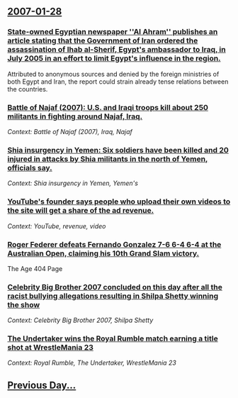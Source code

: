 ## [2007-01-28](/news/2007/01/28/index.md)

### [ State-owned Egyptian newspaper ''Al Ahram'' publishes an article stating that the Government of Iran ordered the assassination of Ihab al-Sherif, Egypt's ambassador to Iraq, in July 2005 in an effort to limit Egypt's influence in the region. ](/news/2007/01/28/state-owned-egyptian-newspaper-al-ahram-publishes-an-article-stating-that-the-government-of-iran-ordered-the-assassination-of-ihab-al-s.md)
Attributed to anonymous sources and denied by the foreign ministries of both Egypt and Iran, the report could strain already tense relations between the countries.

### [ Battle of Najaf (2007): U.S. and Iraqi troops kill about 250 militants in fighting around Najaf, Iraq. ](/news/2007/01/28/battle-of-najaf-2007-u-s-and-iraqi-troops-kill-about-250-militants-in-fighting-around-najaf-iraq.md)
_Context: Battle of Najaf (2007), Iraq, Najaf_

### [ Shia insurgency in Yemen: Six soldiers have been killed and 20 injured in attacks by Shia militants in the north of Yemen, officials say. ](/news/2007/01/28/shia-insurgency-in-yemen-six-soldiers-have-been-killed-and-20-injured-in-attacks-by-shia-militants-in-the-north-of-yemen-officials-say.md)
_Context: Shia insurgency in Yemen, Yemen's_

### [ YouTube's founder says people who upload their own videos to the site will get a share of the ad revenue. ](/news/2007/01/28/youtube-s-founder-says-people-who-upload-their-own-videos-to-the-site-will-get-a-share-of-the-ad-revenue.md)
_Context: YouTube, revenue, video_

### [ Roger Federer defeats Fernando Gonzalez 7-6 6-4 6-4 at the Australian Open, claiming his 10th Grand Slam victory. ](/news/2007/01/28/roger-federer-defeats-fernando-gonzalez-7-6-6-4-6-4-at-the-australian-open-claiming-his-10th-grand-slam-victory.md)
The Age 404 Page

### [ Celebrity Big Brother 2007 concluded on this day after all the racist bullying allegations resulting in Shilpa Shetty winning the show](/news/2007/01/28/celebrity-big-brother-2007-concluded-on-this-day-after-all-the-racist-bullying-allegations-resulting-in-shilpa-shetty-winning-the-show.md)
_Context: Celebrity Big Brother 2007, Shilpa Shetty_

### [ The Undertaker wins the Royal Rumble match earning a title shot at WrestleMania 23](/news/2007/01/28/the-undertaker-wins-the-royal-rumble-match-earning-a-title-shot-at-wrestlemania-23.md)
_Context: Royal Rumble, The Undertaker, WrestleMania 23_

## [Previous Day...](/news/2007/01/27/index.md)

